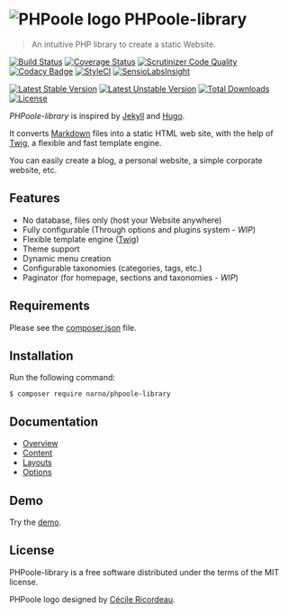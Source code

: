 # ![PHPoole logo](https://avatars2.githubusercontent.com/u/5618939?s=50 "Logo created by Cécile Ricordeau") PHPoole-library

> An intuitive PHP library to create a static Website.

[![Build Status](https://travis-ci.org/Narno/PHPoole-library.svg?branch=master)](https://travis-ci.org/Narno/PHPoole-library)
[![Coverage Status](https://coveralls.io/repos/github/Narno/PHPoole-library/badge.svg?branch=master)](https://coveralls.io/github/Narno/PHPoole-library?branch=master)
[![Scrutinizer Code Quality](https://scrutinizer-ci.com/g/Narno/PHPoole-library/badges/quality-score.png?b=master)](https://scrutinizer-ci.com/g/Narno/PHPoole-library/?branch=master)
[![Codacy Badge](https://api.codacy.com/project/badge/grade/adbaa5309cd749fc9e095ca47d347586)](https://www.codacy.com/app/Narno/PHPoole-library)
[![StyleCI](https://styleci.io/repos/32327575/shield)](https://styleci.io/repos/32327575)
[![SensioLabsInsight](https://insight.sensiolabs.com/projects/f4c44315-d370-499e-8f61-d6d1ce0cadde/mini.png)](https://insight.sensiolabs.com/projects/f4c44315-d370-499e-8f61-d6d1ce0cadde)


[![Latest Stable Version](https://poser.pugx.org/narno/phpoole-library/v/stable)](https://packagist.org/packages/narno/phpoole-library)
[![Latest Unstable Version](https://poser.pugx.org/narno/phpoole-library/v/unstable)](https://packagist.org/packages/narno/phpoole-library)
[![Total Downloads](https://poser.pugx.org/narno/phpoole-library/downloads)](https://packagist.org/packages/narno/phpoole-library)
[![License](https://poser.pugx.org/narno/phpoole-library/license)](https://packagist.org/packages/narno/phpoole-library)

_PHPoole-library_ is inspired by [Jekyll](http://jekyllrb.com/) and [Hugo](http://gohugo.io/).

It converts [Markdown](http://daringfireball.net/projects/markdown/) files into a static HTML web site, with the help of [Twig](http://twig.sensiolabs.org), a flexible and fast template engine.

You can easily create a blog, a personal website, a simple corporate website, etc.

## Features

* No database, files only (host your Website anywhere)
* Fully configurable (Through options and plugins system - _WIP_)
* Flexible template engine ([Twig](http://twig.sensiolabs.org/doc/templates.html))
* Theme support
* Dynamic menu creation
* Configurable taxonomies (categories, tags, etc.)
* Paginator (for homepage, sections and taxonomies - _WIP_)

## Requirements

Please see the [composer.json](composer.json) file.

## Installation

Run the following command:
```
$ composer require narno/phpoole-library
```

## Documentation

* [Overview](docs/1.Overview.md)
* [Content](docs/2.Content.md)
* [Layouts](docs/3.Layouts.md)
* [Options](docs/4.Options.md)

## Demo

Try the [demo](https://github.com/Narno/PHPoole-demo).

## License

PHPoole-library is a free software distributed under the terms of the MIT license.

PHPoole logo designed by [Cécile Ricordeau](http://www.cecillie.fr).
